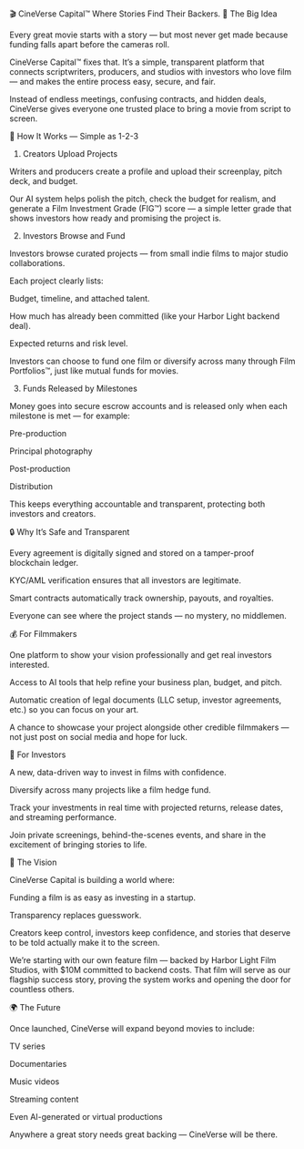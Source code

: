 🎬 CineVerse Capital™
Where Stories Find Their Backers.
🌟 The Big Idea

Every great movie starts with a story — but most never get made because funding falls apart before the cameras roll.

CineVerse Capital™ fixes that.
It’s a simple, transparent platform that connects scriptwriters, producers, and studios with investors who love film — and makes the entire process easy, secure, and fair.

Instead of endless meetings, confusing contracts, and hidden deals, CineVerse gives everyone one trusted place to bring a movie from script to screen.

🎥 How It Works — Simple as 1-2-3
1. Creators Upload Projects

Writers and producers create a profile and upload their screenplay, pitch deck, and budget.

Our AI system helps polish the pitch, check the budget for realism, and generate a Film Investment Grade (FIG™) score — a simple letter grade that shows investors how ready and promising the project is.

2. Investors Browse and Fund

Investors browse curated projects — from small indie films to major studio collaborations.

Each project clearly lists:

Budget, timeline, and attached talent.

How much has already been committed (like your Harbor Light backend deal).

Expected returns and risk level.

Investors can choose to fund one film or diversify across many through Film Portfolios™, just like mutual funds for movies.

3. Funds Released by Milestones

Money goes into secure escrow accounts and is released only when each milestone is met — for example:

Pre-production

Principal photography

Post-production

Distribution

This keeps everything accountable and transparent, protecting both investors and creators.

🔒 Why It’s Safe and Transparent

Every agreement is digitally signed and stored on a tamper-proof blockchain ledger.

KYC/AML verification ensures that all investors are legitimate.

Smart contracts automatically track ownership, payouts, and royalties.

Everyone can see where the project stands — no mystery, no middlemen.

💰 For Filmmakers

One platform to show your vision professionally and get real investors interested.

Access to AI tools that help refine your business plan, budget, and pitch.

Automatic creation of legal documents (LLC setup, investor agreements, etc.) so you can focus on your art.

A chance to showcase your project alongside other credible filmmakers — not just post on social media and hope for luck.

💼 For Investors

A new, data-driven way to invest in films with confidence.

Diversify across many projects like a film hedge fund.

Track your investments in real time with projected returns, release dates, and streaming performance.

Join private screenings, behind-the-scenes events, and share in the excitement of bringing stories to life.

🚀 The Vision

CineVerse Capital is building a world where:

Funding a film is as easy as investing in a startup.

Transparency replaces guesswork.

Creators keep control, investors keep confidence, and stories that deserve to be told actually make it to the screen.

We’re starting with our own feature film — backed by Harbor Light Film Studios, with $10M committed to backend costs. That film will serve as our flagship success story, proving the system works and opening the door for countless others.

🌍 The Future

Once launched, CineVerse will expand beyond movies to include:

TV series

Documentaries

Music videos

Streaming content

Even AI-generated or virtual productions

Anywhere a great story needs great backing — CineVerse will be there.